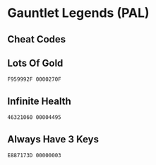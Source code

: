 # Gauntlet Legends (PAL)

## Cheat Codes

## Lots Of Gold

```
F959992F 0000270F

```

## Infinite Health

```
46321060 00004495

```

## Always Have 3 Keys

```
E887173D 00000003

```

